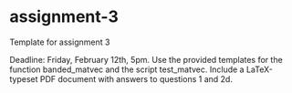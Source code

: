# assignment-3
Template for assignment 3

Deadline: Friday, February 12th, 5pm.
Use the provided templates for the function banded\_matvec and the script test\_matvec.
Include a LaTeX-typeset PDF document with answers to questions 1 and 2d.
